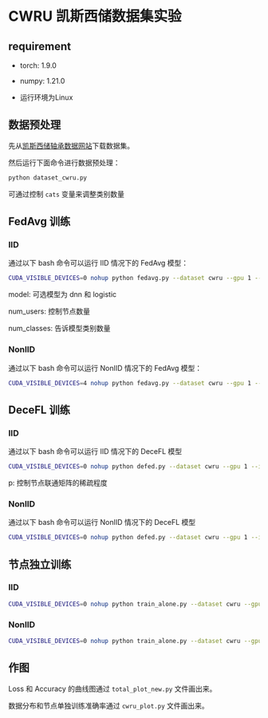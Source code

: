 # CWRU 凯斯西储数据集实验

## requirement

- torch: 1.9.0
- numpy: 1.21.0

- 运行环境为Linux



## 数据预处理

先从[凯斯西储轴承数据网站](https://engineering.case.edu/bearingdatacenter/download-data-file)下载数据集。

然后运行下面命令进行数据预处理：

```bash
python dataset_cwru.py
```

可通过控制 `cats` 变量来调整类别数量



## FedAvg 训练

### IID

通过以下 bash 命令可以运行 IID 情况下的 FedAvg 模型：

```bash
CUDA_VISIBLE_DEVICES=0 nohup python fedavg.py --dataset cwru --gpu 1 --iid 1 --unequal 0 --num_channels 1 --model dnn --epochs 300 --local_ep 30 --lr 0.1 --step_size 20 --local_bs 64 --num_users 4 --p 0.9 --num_classes 4 --seed 1 > ../result/node4/fedavg_cwru_dnn_iid_r300_seed1.txt 2>&1 &
```

model: 可选模型为 dnn 和 logistic

num_users: 控制节点数量

num_classes: 告诉模型类别数量



### NonIID

通过以下 bash 命令可以运行 NonIID 情况下的 FedAvg 模型：

```bash
CUDA_VISIBLE_DEVICES=4 nohup python fedavg.py --dataset cwru --gpu 1 --iid 0 --unequal 1 --num_channels 1 --model dnn --epochs 300 --local_ep 30 --lr 0.1 --step_size 20 --local_bs 64 --num_users 4 --p 0.9 --num_classes 4 --seed 1 > ../result/node4/fedavg_cwru_dnn_noniid_r300_seed1.txt 2>&1 &
```



## DeceFL 训练

### IID

通过以下 bash 命令可以运行 IID 情况下的 DeceFL 模型

```bash
CUDA_VISIBLE_DEVICES=0 nohup python defed.py --dataset cwru --gpu 1 --iid 1 --unequal 0 --num_channels 1 --model dnn --epochs 300 --local_ep 30 --lr 0.1 --step_size 20 --local_bs 64 --num_users 4 --p 0.9 --num_classes 4 --seed 1 > ../result/node4/defed_cwru_dnn_iid_r300_p0.9_seed1.txt 2>&1 &
```

p: 控制节点联通矩阵的稀疏程度



### NonIID

通过以下 bash 命令可以运行 NonIID 情况下的 DeceFL 模型

```bash
CUDA_VISIBLE_DEVICES=0 nohup python defed.py --dataset cwru --gpu 1 --iid 0 --unequal 1 --num_channels 1 --model dnn --epochs 300 --local_ep 30 --lr 0.1 --step_size 20 --local_bs 64 --num_users 4 --p 0.9 --num_classes 4 --seed 1 > ../result/node4/defed_cwru_dnn_noniid_r300_p0.9_seed1.txt 2>&1 &
```



## 节点独立训练

### IID

```bash
CUDA_VISIBLE_DEVICES=0 nohup python train_alone.py --dataset cwru --gpu 1 --iid 1 --unequal 0 --num_channels 1 --model dnn --epochs 50 --local_ep 30 --lr 0.1 --step_size 300 --local_bs 64 --num_users 4 --p 0.9 --num_classes 4 --seed 1 > ../result/node4/alone_cwru_dnn_iid_r300_p0.9_seed1.txt 2>&1 &
```



### NonIID

```bash
CUDA_VISIBLE_DEVICES=0 nohup python train_alone.py --dataset cwru --gpu 1 --iid 0 --unequal 1 --num_channels 1 --model dnn --epochs 50 --local_ep 30 --lr 0.1 --step_size 300 --local_bs 64 --num_users 4 --p 0.9 --num_classes 4 --seed 1 > ../result/node4/alone_cwru_dnn_noniid_r300_p0.9_seed1.txt 2>&1 &
```



## 作图

Loss 和 Accuracy 的曲线图通过 `total_plot_new.py` 文件画出来。

数据分布和节点单独训练准确率通过 `cwru_plot.py` 文件画出来。
